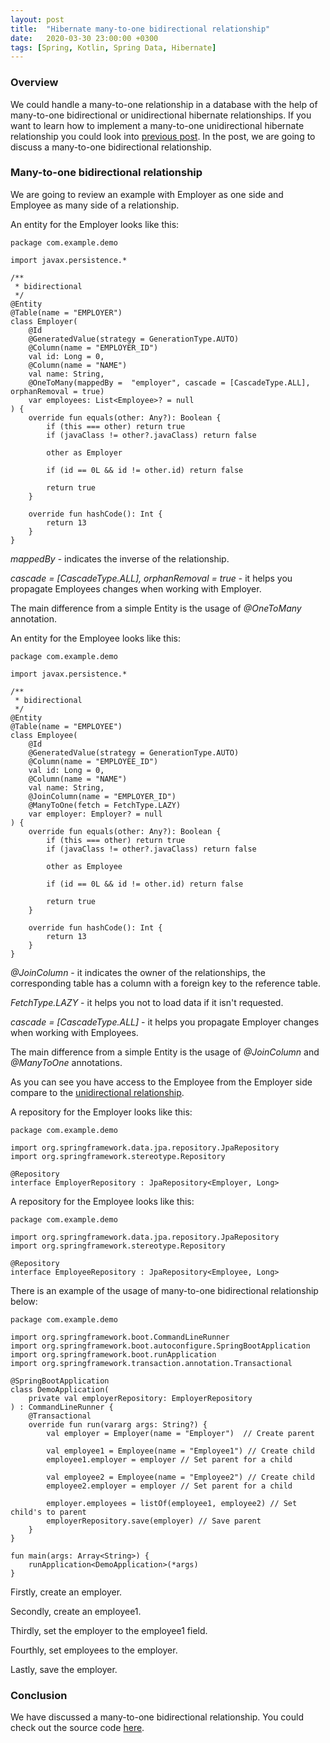 ```yaml
---
layout: post
title:  "Hibernate many-to-one bidirectional relationship"
date:   2020-03-30 23:00:00 +0300
tags: [Spring, Kotlin, Spring Data, Hibernate]
---
```


### Overview

We could handle a many-to-one relationship in a database with the help of many-to-one bidirectional or unidirectional hibernate relationships.
If you want to learn how to implement a many-to-one unidirectional hibernate relationship you could look into [previous post](https://vmaks.github.io/other/2020/03/23/hibernate-many-to-one-unidirectional-relationship.html).
In the post, we are going to discuss a many-to-one bidirectional relationship.

### Many-to-one bidirectional relationship

We are going to review an example with Employer as one side and Employee as many side of a relationship.

An entity for the Employer looks like this:

```
package com.example.demo

import javax.persistence.*

/**
 * bidirectional
 */
@Entity
@Table(name = "EMPLOYER")
class Employer(
    @Id
    @GeneratedValue(strategy = GenerationType.AUTO)
    @Column(name = "EMPLOYER_ID")
    val id: Long = 0,
    @Column(name = "NAME")
    val name: String,
    @OneToMany(mappedBy =  "employer", cascade = [CascadeType.ALL], orphanRemoval = true)
    var employees: List<Employee>? = null
) {
    override fun equals(other: Any?): Boolean {
        if (this === other) return true
        if (javaClass != other?.javaClass) return false

        other as Employer

        if (id == 0L && id != other.id) return false

        return true
    }

    override fun hashCode(): Int {
        return 13
    }
}
```

*mappedBy* - indicates the inverse of the relationship.

*cascade = [CascadeType.ALL], orphanRemoval = true* - it helps you propagate Employees changes when working with Employer.

The main difference from a simple Entity is the usage of *@OneToMany* annotation.

An entity for the Employee looks like this:

```
package com.example.demo

import javax.persistence.*

/**
 * bidirectional
 */
@Entity
@Table(name = "EMPLOYEE")
class Employee(
    @Id
    @GeneratedValue(strategy = GenerationType.AUTO)
    @Column(name = "EMPLOYEE_ID")
    val id: Long = 0,
    @Column(name = "NAME")
    val name: String,
    @JoinColumn(name = "EMPLOYER_ID")
    @ManyToOne(fetch = FetchType.LAZY)
    var employer: Employer? = null
) {
    override fun equals(other: Any?): Boolean {
        if (this === other) return true
        if (javaClass != other?.javaClass) return false

        other as Employee

        if (id == 0L && id != other.id) return false

        return true
    }

    override fun hashCode(): Int {
        return 13
    }
}
```

*@JoinColumn* - it indicates the owner of the relationships, the corresponding table has a column with a foreign key to the reference table.

*FetchType.LAZY* - it helps you not to load data if it isn't requested.

*cascade = [CascadeType.ALL]* - it helps you propagate Employer changes when working with Employees.

The main difference from a simple Entity is the usage of *@JoinColumn* and *@ManyToOne* annotations.

As you can see you have access to the Employee from the Employer side compare to the [unidirectional relationship](https://vmaks.github.io/other/2020/03/23/hibernate-many-to-one-unidirectional-relationship.html).

A repository for the Employer looks like this:

```
package com.example.demo

import org.springframework.data.jpa.repository.JpaRepository
import org.springframework.stereotype.Repository

@Repository
interface EmployerRepository : JpaRepository<Employer, Long>
```

A repository for the Employee looks like this:

```
package com.example.demo

import org.springframework.data.jpa.repository.JpaRepository
import org.springframework.stereotype.Repository

@Repository
interface EmployeeRepository : JpaRepository<Employee, Long>
```

There is an example of the usage of many-to-one bidirectional relationship below:

```
package com.example.demo

import org.springframework.boot.CommandLineRunner
import org.springframework.boot.autoconfigure.SpringBootApplication
import org.springframework.boot.runApplication
import org.springframework.transaction.annotation.Transactional

@SpringBootApplication
class DemoApplication(
	private val employerRepository: EmployerRepository
) : CommandLineRunner {
	@Transactional
	override fun run(vararg args: String?) {
		val employer = Employer(name = "Employer")  // Create parent

		val employee1 = Employee(name = "Employee1") // Create child
		employee1.employer = employer // Set parent for a child

		val employee2 = Employee(name = "Employee2") // Create child
		employee2.employer = employer // Set parent for a child

		employer.employees = listOf(employee1, employee2) // Set child's to parent
		employerRepository.save(employer) // Save parent
	}
}

fun main(args: Array<String>) {
	runApplication<DemoApplication>(*args)
}
```

Firstly, create an employer. 

Secondly, create an employee1. 

Thirdly, set the employer to the employee1 field. 

Fourthly, set employees to the employer.

Lastly, save the employer.

### Conclusion

We have discussed a many-to-one bidirectional relationship.
You could check out the source code [here](https://github.com/vmaks/kotlin-hibernate-equals-hashcode).
